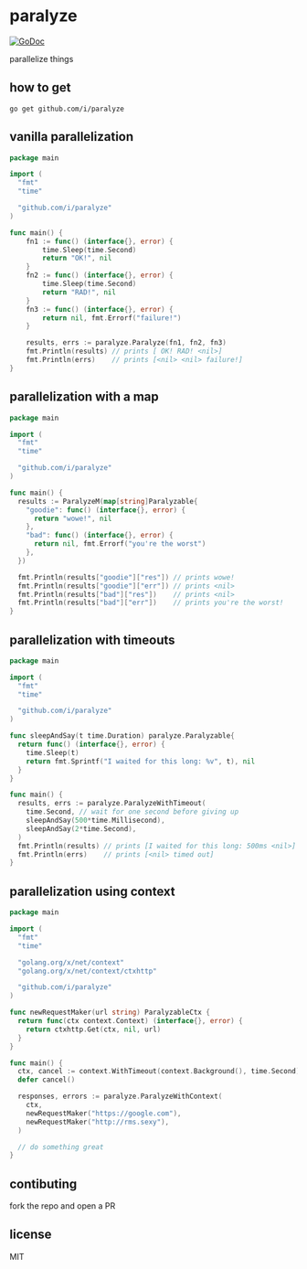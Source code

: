 paralyze
========
[![GoDoc](http://godoc.org/github.com/i/paralyze?status.png)](http://godoc.org/github.com/i/paralyze)

parallelize things

how to get
------------

    go get github.com/i/paralyze

vanilla parallelization
---------

```go
package main

import (
  "fmt"
  "time"

  "github.com/i/paralyze"
)

func main() {
	fn1 := func() (interface{}, error) {
		time.Sleep(time.Second)
		return "OK!", nil
	}
	fn2 := func() (interface{}, error) {
		time.Sleep(time.Second)
		return "RAD!", nil
	}
	fn3 := func() (interface{}, error) {
		return nil, fmt.Errorf("failure!")
	}

	results, errs := paralyze.Paralyze(fn1, fn2, fn3)
	fmt.Println(results) // prints [ OK! RAD! <nil>]
	fmt.Println(errs)    // prints [<nil> <nil> failure!]
}

```

parallelization with a map
---------

```go
package main

import (
  "fmt"
  "time"

  "github.com/i/paralyze"
)

func main() {
  results := ParalyzeM(map[string]Paralyzable{
    "goodie": func() (interface{}, error) {
      return "wowe!", nil
    },
    "bad": func() (interface{}, error) {
      return nil, fmt.Errorf("you're the worst")
    },
  })

  fmt.Println(results["goodie"]["res"]) // prints wowe!
  fmt.Println(results["goodie"]["err"]) // prints <nil>
  fmt.Println(results["bad"]["res"])    // prints <nil>
  fmt.Println(results["bad"]["err"])    // prints you're the worst!
}

```

parallelization with timeouts
---------

```go
package main

import (
  "fmt"
  "time"

  "github.com/i/paralyze"
)

func sleepAndSay(t time.Duration) paralyze.Paralyzable{
  return func() (interface{}, error) {
    time.Sleep(t)
    return fmt.Sprintf("I waited for this long: %v", t), nil
  }
}

func main() {
  results, errs := paralyze.ParalyzeWithTimeout(
    time.Second, // wait for one second before giving up
    sleepAndSay(500*time.Millisecond),
    sleepAndSay(2*time.Second),
  )
  fmt.Println(results) // prints [I waited for this long: 500ms <nil>]
  fmt.Println(errs)    // prints [<nil> timed out]
}

```

parallelization using context
---------

```go
package main

import (
  "fmt"
  "time"

  "golang.org/x/net/context"
  "golang.org/x/net/context/ctxhttp"

  "github.com/i/paralyze"
)

func newRequestMaker(url string) ParalyzableCtx {
  return func(ctx context.Context) (interface{}, error) {
    return ctxhttp.Get(ctx, nil, url)
  }
}

func main() {
  ctx, cancel := context.WithTimeout(context.Background(), time.Second)
  defer cancel()

  responses, errors := paralyze.ParalyzeWithContext(
    ctx,
    newRequestMaker("https://google.com"),
    newRequestMaker("http://rms.sexy"),
  )

  // do something great
}

```

contibuting
---------
fork the repo and open a PR

license
---------
MIT
